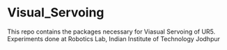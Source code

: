 # Visual_Servoing
This repo contains the packages necessary for Viasual Servoing of UR5.
Experiments done at Robotics Lab, Indian Institute of Technology Jodhpur
